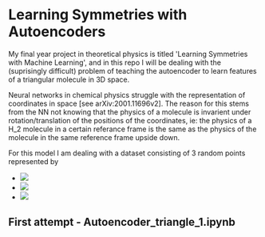 # Learning Symmetries with Autoencoders
My final year project in theoretical physics is titled 'Learning Symmetries with Machine Learning', and in this repo I will be dealing with the (suprisingly difficult) problem of teaching the autoencoder to learn features of a triangular molecule in 3D space.

Neural networks in chemical physics struggle with the representation of coordinates in space [see arXiv:2001.11696v2]. The reason for this stems from the NN not knowing that the physics of a molecule is invarient under rotation/translation of the positions of the coordinates, ie: the physics of a H_2 molecule in a certain referance frame is the same as the physics of the molecule in the same reference frame upside down.

For this model I am dealing with a dataset consisting of 3 random points represented by 
- <img src="https://latex.codecogs.com/gif.latex?\vec{r_{1}}\=(x_{1},y_{1},z_{1})" /> 
- <img src="https://latex.codecogs.com/gif.latex?\vec{r_{2}}\= (x_{2},y_{2},z_{2})" /> 
- <img src="https://latex.codecogs.com/gif.latex?\vec{r_{3}}=(x_{2},y_{2},z_{3}\)" /> 



## First attempt - Autoencoder_triangle_1.ipynb

